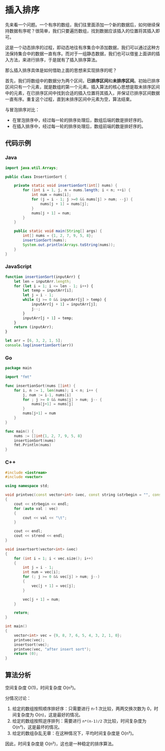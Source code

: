 # 插入排序

先来看一个问题。一个有序的数组，我们往里面添加一个新的数据后，如何继续保持数据有序呢？很简单，我们只要遍历数组，找到数据应该插入的位置将其插入即可。

这是一个动态排序的过程，即动态地往有序集合中添加数据，我们可以通过这种方法保持集合中的数据一直有序。而对于一组静态数据，我们也可以借鉴上面讲的插入方法，来进行排序，于是就有了插入排序算法。

那么插入排序具体是如何借助上面的思想来实现排序的呢？

首先，我们将数组中的数据分为两个区间，**已排序区间**和**未排序区间**。初始已排序区间只有一个元素，就是数组的第一个元素。插入算法的核心思想是取未排序区间中的元素，在已排序区间中找到合适的插入位置将其插入，并保证已排序区间数据一直有序。重复这个过程，直到未排序区间中元素为空，算法结束。

与冒泡排序对比：

- 在冒泡排序中，经过每一轮的排序处理后，数组后端的数是排好序的。
- 在插入排序中，经过每一轮的排序处理后，数组前端的数是排好序的。

## 代码示例

<!-- tabs:start -->

### **Java**

```java
import java.util.Arrays;

public class InsertionSort {

    private static void insertionSort(int[] nums) {
        for (int i = 1, j, n = nums.length; i < n; ++i) {
            int num = nums[i];
            for (j = i - 1; j >=0 && nums[j] > num; --j) {
                nums[j + 1] = nums[j];
            }
            nums[j + 1] = num;
        }
    }

    public static void main(String[] args) {
        int[] nums = {1, 2, 7, 9, 5, 8};
        insertionSort(nums);
        System.out.println(Arrays.toString(nums));
    }
}
```
### **JavaScript**
```js
function insertionSort(inputArr) {
    let len = inputArr.length;
    for (let i = 1; i <= len - 1; i++) {
        let temp = inputArr[i];
        let j = i - 1;
        while (j >= 0 && inputArr[j] > temp) {
            inputArr[j + 1] = inputArr[j];
            j--;
        }
        inputArr[j + 1] = temp;
    }
    return (inputArr);
}

let arr = [6, 3, 2, 1, 5];
console.log(insertionSort(arr))
```

### **Go**

```go
package main

import "fmt"

func insertionSort(nums []int) {
	for i, n := 1, len(nums); i < n; i++ {
		j, num := i-1, nums[i]
		for ; j >= 0 && nums[j] > num; j-- {
			nums[j+1] = nums[j]
		}
		nums[j+1] = num
	}
}

func main() {
	nums := []int{1, 2, 7, 9, 5, 8}
	insertionSort(nums)
	fmt.Println(nums)
}
```

### **C++**

```cpp
#include <iostream>
#include <vector>

using namespace std;

void printvec(const vector<int> &vec, const string &strbegin = "", const string &strend = "")
{
    cout << strbegin << endl;
    for (auto val : vec)
    {
        cout << val << "\t";
    }

    cout << endl;
    cout << strend << endl;
}

void insertsort(vector<int> &vec)
{
    for (int i = 1; i < vec.size(); i++)
    {
        int j = i - 1;
        int num = vec[i];
        for (; j >= 0 && vec[j] > num; j--)
        {
            vec[j + 1] = vec[j];
        }

        vec[j + 1] = num;
    }

    return;
}

int main()
{
    vector<int> vec = {9, 8, 7, 6, 5, 4, 3, 2, 1, 0};
    printvec(vec);
    insertsort(vec);
    printvec(vec, "after insert sort");
    return (0);
}
```

<!-- tabs:end -->

## 算法分析

空间复杂度 O(1)，时间复杂度 O(n²)。

分情况讨论：

1. 给定的数组按照顺序排好序：只需要进行 n-1 次比较，两两交换次数为 0，时间复杂度为 O(n)，这是最好的情况。
1. 给定的数组按照逆序排列：需要进行 `n*(n-1)/2` 次比较，时间复杂度为 O(n²)，这是最坏的情况。
1. 给定的数组杂乱无章：在这种情况下，平均时间复杂度是 O(n²)。

因此，时间复杂度是 O(n²)，这也是一种稳定的排序算法。
